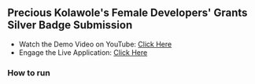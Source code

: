 ## Precious Kolawole's Female Developers' Grants Silver Badge Submission 

- Watch the Demo Video on YouTube: [Click Here](https://youtu.be/8wujhCNgs9A)
- Engage the Live Application: [Click Here](https://choice-coin-the-best.herokuapp.com/) 

### How to run
